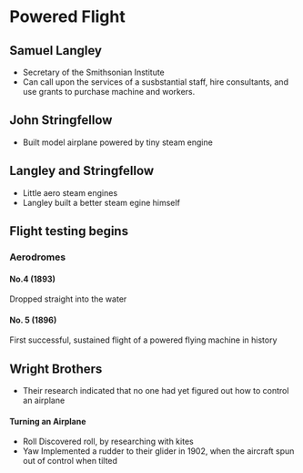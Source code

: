 # Powered Flight
## Samuel Langley
- Secretary of the Smithsonian Institute
- Can call upon the services of a susbstantial staff, hire consultants, and use grants to purchase machine and workers.

## John Stringfellow
- Built model airplane powered by tiny steam engine

## Langley and Stringfellow
- Little aero steam engines
- Langley built a better steam egine himself

## Flight testing begins
### Aerodromes
#### No.4 (1893)
Dropped straight into the water
#### No. 5 (1896)
First successful, sustained flight of a powered flying machine in history

## Wright Brothers
- Their research indicated that no one had yet figured out how to control an airplane
#### Turning an Airplane
- Roll
	Discovered roll, by researching with kites
- Yaw
	Implemented a rudder to their glider in 1902, when the aircraft spun out of control when tilted
